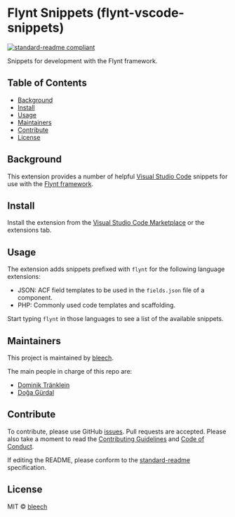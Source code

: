 # Flynt Snippets (flynt-vscode-snippets)

[![standard-readme compliant](https://img.shields.io/badge/readme%20style-standard-brightgreen.svg?style=flat-square)](https://github.com/RichardLitt/standard-readme)

Snippets for development with the Flynt framework.

## Table of Contents

- [Background](#background)
- [Install](#install)
- [Usage](#usage)
- [Maintainers](#maintainers)
- [Contribute](#contribute)
- [License](#license)

## Background

This extension provides a number of helpful [Visual Studio Code](https://code.visualstudio.com/) snippets for use with the [Flynt framework](https://flyntwp.com/).

## Install

Install the extension from the [Visual Studio Code Marketplace](https://marketplace.visualstudio.com/) or the extensions tab.

## Usage

The extension adds snippets prefixed with `flynt` for the following language extensions:

- JSON: ACF field templates to be used in the `fields.json` file of a component.
- PHP: Commonly used code templates and scaffolding.

Start typing `flynt` in those languages to see a list of the available snippets.

## Maintainers

This project is maintained by [bleech](https://github.com/bleech).

The main people in charge of this repo are:

- [Dominik Tränklein](https://github.com/domtra)
- [Doğa Gürdal](https://github.com/Qakulukiam)

## Contribute

To contribute, please use GitHub [issues](https://github.com/flyntwp/flynt-vscode-snippets/issues). Pull requests are accepted. Please also take a moment to read the [Contributing Guidelines](https://github.com/flyntwp/guidelines/blob/master/CONTRIBUTING.md) and [Code of Conduct](https://github.com/flyntwp/guidelines/blob/master/CODE_OF_CONDUCT.md).

If editing the README, please conform to the [standard-readme](https://github.com/RichardLitt/standard-readme) specification.

## License

MIT © [bleech](https://www.bleech.de)
